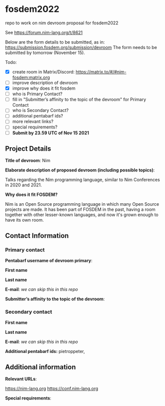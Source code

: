 # fosdem2022

repo to work on nim devroom proposal for fosdem2022

See https://forum.nim-lang.org/t/8621

Below are the form details to be submitted, as in: https://submission.fosdem.org/submission/devroom
The form needs to be submitted by tomorrow (November 15).

Todo:

- [x] create room in Matrix/Discord: https://matrix.to/#/#nim-fosdem:matrix.org
- [ ] improve description of devroom
- [x] improve why does it fit fosdem
- [ ] who is Primary Contact?
- [ ] fill in "Submitter’s affinity to the topic of the devroom" for Primary Contact
- [ ] who is Secondary Contact?
- [ ] additional pentabarf ids?
- [ ] more relevant links?
- [ ] special requirements?
- [ ] **Submit by 23.59 UTC of Nov 15 2021**

## Project Details

**Title of devroom**: Nim

**Elaborate description of proposed devroom (including possible topics)**:

Talks regarding the Nim programming language, similar to Nim Conferences in 2020 and 2021.

**Why does it fit FOSDEM?**

Nim is an Open Source programming language in which many Open Source projects are made. It has been part of FOSDEM in the past, having a room together with other lesser-known languages, and now it's grown enough to have its own room.

## Contact Information

### Primary contact

**Pentabarf username of devroom primary**:

**First name**

**Last name**

**E-mail**: *we can skip this in this repo*

**Submitter’s affinity to the topic of the devroom**:

### Secondary contact

**First name**

**Last name**

**E-mail**: *we can skip this in this repo*

**Additional pentabarf ids:** pietroppeter, 

## Additional information

**Relevant URLs**:

https://nim-lang.org
https://conf.nim-lang.org

**Special requirements**:

